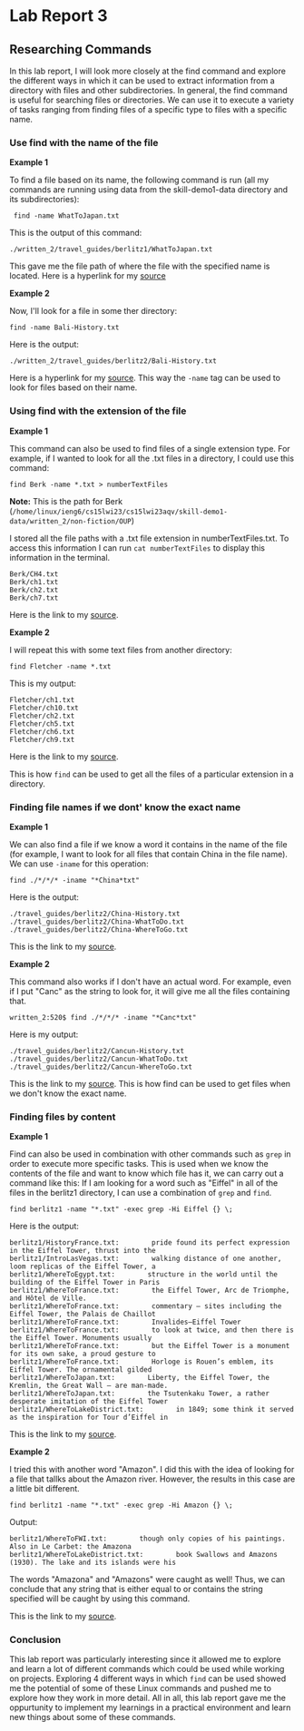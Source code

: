 # Lab Report 3

## Researching Commands

In this lab report, I will look more closely at the find command and explore the different ways in which it can be used to extract information from a directory with files and other subdirectories. In general, the find command is useful for searching files or directories. We can use it to execute a variety of tasks ranging from finding files of a specific type to files with a specific name.

### Use find with the name of the file

**Example 1**

To find a file based on its name, the following command is run (all my commands are running using data from the skill-demo1-data directory and its subdirectories):

``` find -name WhatToJapan.txt```

This is the output of this command: 

```./written_2/travel_guides/berlitz1/WhatToJapan.txt```

This gave me the file path of where the file with the specified name is located. Here is a hyperlink for my [source](https://www.geeksforgeeks.org/find-command-in-linux-with-examples/)

**Example 2**

Now, I'll look for a file in some ther directory:

```find -name Bali-History.txt```

Here is the output:

```./written_2/travel_guides/berlitz2/Bali-History.txt```

Here is a hyperlink for my [source](https://www.geeksforgeeks.org/find-command-in-linux-with-examples/). This way the ```-name``` tag can be used to look for files based on their name. 

### Using find with the extension of the file

**Example 1**

This command can also be used to find files of a single extension type. For example, if I wanted to look for all the .txt files in a directory, I could use this command:

```find Berk -name *.txt > numberTextFiles```

**Note:** This is the path for Berk (```/home/linux/ieng6/cs15lwi23/cs15lwi23aqv/skill-demo1-data/written_2/non-fiction/OUP```)

I stored all the file paths with a .txt file extension in numberTextFiles.txt. To access this information I can run ```cat numberTextFiles``` to display this information in the terminal.

```
Berk/CH4.txt
Berk/ch1.txt
Berk/ch2.txt
Berk/ch7.txt
```

Here is the link to my [source](https://www.linode.com/docs/guides/find-files-in-linux-using-the-command-line/).

**Example 2**

I will repeat this with some text files from another directory:

```find Fletcher -name *.txt```

This is my output:

```
Fletcher/ch1.txt
Fletcher/ch10.txt
Fletcher/ch2.txt
Fletcher/ch5.txt
Fletcher/ch6.txt
Fletcher/ch9.txt
```

Here is the link to my [source](https://www.linode.com/docs/guides/find-files-in-linux-using-the-command-line/).

This is how ```find``` can be used to get all the files of a particular extension in a directory.

### Finding file names if we dont' know the exact name

**Example 1**

We can also find a file if we know a word it contains in the name of the file (for example, I want to look for all files that contain China in the file name). We can use ```-iname``` for this operation:

```find ./*/*/* -iname "*China*txt"```

Here is the output:

```
./travel_guides/berlitz2/China-History.txt
./travel_guides/berlitz2/China-WhatToDo.txt
./travel_guides/berlitz2/China-WhereToGo.txt
```

This is the link to my [source](https://www.redhat.com/sysadmin/linux-find-command).

**Example 2**

This command also works if I don't have an actual word. For example, even if I put "Canc" as the string to look for, it will give me all the files containing that.

```written_2:520$ find ./*/*/* -iname "*Canc*txt"```

Here is my output:

```
./travel_guides/berlitz2/Cancun-History.txt
./travel_guides/berlitz2/Cancun-WhatToDo.txt
./travel_guides/berlitz2/Cancun-WhereToGo.txt
```

This is the link to my [source](https://www.redhat.com/sysadmin/linux-find-command). This is how find can be used to get files when we don't know the exact name.

### Finding files by content

**Example 1**

Find can also be used in combination with other commands such as ```grep``` in order to execute more specific tasks. This is used when we know the contents of the file and want to know which file has it, we can carry out a command like this: If I am looking for a word such as "Eiffel" in all of the files in the berlitz1 directory, I can use a combination of ```grep``` and ```find```.

```find berlitz1 -name "*.txt" -exec grep -Hi Eiffel {} \;```

Here is the output:

```
berlitz1/HistoryFrance.txt:        pride found its perfect expression in the Eiffel Tower, thrust into the
berlitz1/IntroLasVegas.txt:        walking distance of one another, loom replicas of the Eiffel Tower, a
berlitz1/WhereToEgypt.txt:        structure in the world until the building of the Eiffel Tower in Paris
berlitz1/WhereToFrance.txt:        the Eiffel Tower, Arc de Triomphe, and Hôtel de Ville.
berlitz1/WhereToFrance.txt:        commentary — sites including the Eiffel Tower, the Palais de Chaillot
berlitz1/WhereToFrance.txt:        Invalides–Eiffel Tower
berlitz1/WhereToFrance.txt:        to look at twice, and then there is the Eiffel Tower. Monuments usually
berlitz1/WhereToFrance.txt:        but the Eiffel Tower is a monument for its own sake, a proud gesture to
berlitz1/WhereToFrance.txt:        Horloge is Rouen’s emblem, its Eiffel Tower. The ornamental gilded
berlitz1/WhereToJapan.txt:        Liberty, the Eiffel Tower, the Kremlin, the Great Wall — are man-made.
berlitz1/WhereToJapan.txt:        the Tsutenkaku Tower, a rather desperate imitation of the Eiffel Tower
berlitz1/WhereToLakeDistrict.txt:        in 1849; some think it served as the inspiration for Tour d’Eiffel in
```

This is the link to my [source](https://www.redhat.com/sysadmin/linux-find-command).

**Example 2**

I tried this with another word "Amazon". I did this with the idea of looking for a file that tallks about the Amazon river. However, the results in this case are a little bit different.

```find berlitz1 -name "*.txt" -exec grep -Hi Amazon {} \;```

Output:

```
berlitz1/WhereToFWI.txt:        though only copies of his paintings. Also in Le Carbet: the Amazona
berlitz1/WhereToLakeDistrict.txt:        book Swallows and Amazons (1930). The lake and its islands were his
```

The words "Amazona" and "Amazons" were caught as well! Thus, we can conclude that any string that is either equal to or contains the string specified will be caught by using this command.

This is the link to my [source](https://www.redhat.com/sysadmin/linux-find-command).

### Conclusion

This lab report was particularly interesting since it allowed me to explore and learn a lot of different commands which could be used while working on projects. Exploring 4 different ways in which ```find``` can be used showed me the potential of some of these Linux commands and pushed me to explore how they work in more detail. All in all, this lab report gave me the oppurtunity to implement my learnings in a practical environment and learn new things about some of these commands.
